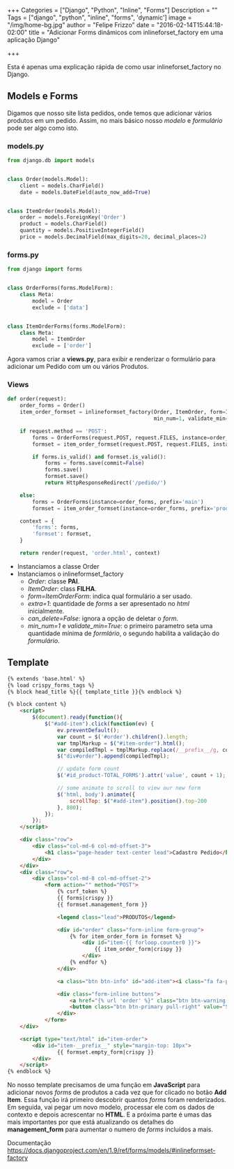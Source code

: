 +++
Categories = ["Django", "Python", "Inline", "Forms"]
Description = ""
Tags = ["django", "python", "inline", "forms", 'dynamic']
image = "/img/home-bg.jpg"
author = "Felipe Frizzo"
date = "2016-02-14T15:44:18-02:00"
title = "Adicionar Forms dinâmicos com inlineforset_factory em uma aplicação Django"

+++

Esta é apenas uma explicação rápida de como usar inlineforset_factory no Django.

## Models e Forms

Digamos que nosso site lista pedidos, onde temos que adicionar vários produtos em um pedido. Assim, no mais básico nosso *modelo* e *formulário* pode ser algo como isto.

### models.py
```python
from django.db import models


class Order(models.Model):
    client = models.CharField()
    date = models.DateField(auto_now_add=True)


class ItemOrder(models.Model):
    order = models.ForeignKey('Order')
    product = models.CharField()
    quantity = models.PositiveIntegerField()
    price = models.DecimalField(max_digits=20, decimal_places=2)
```

### forms.py
```python
from django import forms


class OrderForms(forms.ModelForm):
    class Meta:
        model = Order
        exclude = ['data']


class ItemOrderForms(forms.ModelForm):
    class Meta:
        model = ItemOrder
        exclude = ['order']
```

Agora vamos criar a **views.py**, para exibir e renderizar o formulário para adicionar um Pedido com um ou vários Produtos.

### Views
```python
def order(request):
    order_forms = Order()
    item_order_formset = inlineformset_factory(Order, ItemOrder, form=ItemOrderForms, extra=1, can_delete=False,
                                               min_num=1, validate_min=True)

    if request.method == 'POST':
        forms = OrderForms(request.POST, request.FILES, instance=order_forms, prefix='main')
        formset = item_order_formset(request.POST, request.FILES, instance=order_forms, prefix='product')

        if forms.is_valid() and formset.is_valid():
            forms = forms.save(commit=False)
            forms.save()
            formset.save()
            return HttpResponseRedirect('/pedido/')

    else:
        forms = OrderForms(instance=order_forms, prefix='main')
        formset = item_order_formset(instance=order_forms, prefix='product')

    context = {
        'forms': forms,
        'formset': formset,
    }

    return render(request, 'order.html', context)
```

* Instanciamos a classe Order
* Instanciamos o inlineformset_factory
    * *Order*: classe **PAI**.
    * *ItemOrder*: class **FILHA**.
    * *form=ItemOrderForm*: indica qual formulário a ser usado.
    * *extra=1*: quantidade de *forms* a ser apresentado no *html* inicialmente.
    * *can_delete=False*: ignora a opção de deletar o *form*.
    * *min_num=1* e *validate_min=True*: o primeiro parametro seta uma quantidade mínima de *formlário*, o segundo habilita a validação do *formulário*.

## Template

```html
{% extends 'base.html' %}
{% load crispy_forms_tags %}
{% block head_title %}{{ template_title }}{% endblock %}

{% block content %}
    <script>
        $(document).ready(function(){
            $("#add-item").click(function(ev) {
                ev.preventDefault();
                var count = $('#order').children().length;
                var tmplMarkup = $("#item-order").html();
                var compiledTmpl = tmplMarkup.replace(/__prefix__/g, count);
                $("div#order").append(compiledTmpl);

                // update form count
                $('#id_product-TOTAL_FORMS').attr('value', count + 1);

                // some animate to scroll to view our new form
                $('html, body').animate({
                    scrollTop: $("#add-item").position().top-200
                }, 800);
            });
        });
    </script>

    <div class="row">
        <div class="col-md-6 col-md-offset-3">
            <h1 class="page-header text-center lead">Cadastro Pedido</h1>
        </div>
    </div>
    <div class="row">
        <div class="col-md-8 col-md-offset-2">
            <form action="" method="POST">
                {% csrf_token %}
                {{ forms|crispy }}
                {{ formset.management_form }}

                <legend class="lead">PRODUTOS</legend>

                <div id="order" class="form-inline form-group">
                    {% for item_order_form in formset %}
                        <div id="item-{{ forloop.counter0 }}">
                            {{ item_order_form|crispy }}
                        </div>
                    {% endfor %}
                </div>

                <a class="btn btn-info" id="add-item"><i class="fa fa-plus"></i> Add Item</a>

                <div class="form-inline buttons">
                    <a href="{% url 'order' %}" class="btn btn-warning pull-right"><i class="fa fa-times"></i> Cancelar</a>
                    <button class="btn btn-primary pull-right" value="Save"><i class="fa fa-floppy-o"></i> Salvar</button>
                </div>
            </form>
    </div>    

    <script type="text/html" id="item-order">
        <div id="item-__prefix__" style="margin-top: 10px">
                {{ formset.empty_form|crispy }}
        </div>
    </script>
{% endblock %}
```

No nosso template precisamos de uma função em **JavaScript** para adicionar novos *forms* de produtos a cada vez que for clicado no botão **Add Item**. Essa função irá primeiro descobrir quantos *forms* foram renderizados. Em seguida, vai pegar um novo modelo, processar ele com os dados de contexto e depois acrescentar no **HTML**. E a próxima parte é umas das mais importantes por que está atualizando os detalhes do **management_form** para aumentar o numero de *forms* incluídos a mais.

Documentação
https://docs.djangoproject.com/en/1.9/ref/forms/models/#inlineformset-factory

